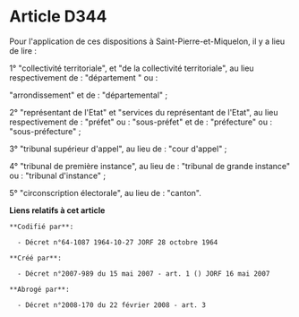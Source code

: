 # Article D344

Pour l'application de ces dispositions à Saint-Pierre-et-Miquelon, il y a lieu de lire :

1° "collectivité territoriale", et "de la collectivité territoriale", au lieu respectivement de : "département " ou :

"arrondissement" et de : "départemental" ;

2° "représentant de l'Etat" et "services du représentant de l'Etat", au lieu respectivement de : "préfet" ou : "sous-préfet"
et de : "préfecture" ou : "sous-préfecture" ;

3° "tribunal supérieur d'appel", au lieu de : "cour d'appel" ;

4° "tribunal de première instance", au lieu de : "tribunal de grande instance" ou : "tribunal d'instance" ;

5° "circonscription électorale", au lieu de : "canton".

**Liens relatifs à cet article**

	**Codifié par**:

	  - Décret n°64-1087 1964-10-27 JORF 28 octobre 1964

	**Créé par**:

	  - Décret n°2007-989 du 15 mai 2007 - art. 1 () JORF 16 mai 2007

	**Abrogé par**:

	  - Décret n°2008-170 du 22 février 2008 - art. 3
